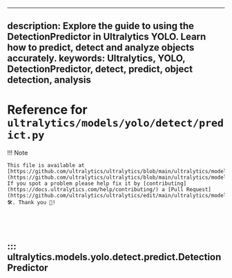 ______________________________________________________________________

## description: Explore the guide to using the DetectionPredictor in Ultralytics YOLO. Learn how to predict, detect and analyze objects accurately. keywords: Ultralytics, YOLO, DetectionPredictor, detect, predict, object detection, analysis

# Reference for `ultralytics/models/yolo/detect/predict.py`

!!! Note

```
This file is available at [https://github.com/ultralytics/ultralytics/blob/main/ultralytics/models/yolo/detect/predict.py](https://github.com/ultralytics/ultralytics/blob/main/ultralytics/models/yolo/detect/predict.py). If you spot a problem please help fix it by [contributing](https://docs.ultralytics.com/help/contributing/) a [Pull Request](https://github.com/ultralytics/ultralytics/edit/main/ultralytics/models/yolo/detect/predict.py) 🛠️. Thank you 🙏!
```

<br><br>

## ::: ultralytics.models.yolo.detect.predict.DetectionPredictor

<br><br>
